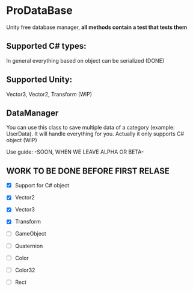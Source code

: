 # ProDataBase
Unity free database manager, **all methods contain a test that tests them**

## Supported C# types:
In general everything based on object can be serialized (DONE)

## Supported Unity:
Vector3, Vector2, Transform (WIP)

## DataManager
You can use this class to save multiple data of a category (example: UserData). It will handle everything for you. Actually it only supports C# object (WIP)

Use guide:
-SOON, WHEN WE LEAVE ALPHA OR BETA-


## WORK TO BE DONE BEFORE FIRST RELASE

- [x] Support for C# object
- [x] Vector2
- [x] Vector3
- [x] Transform
- [ ] GameObject
- [ ] Quaternion
- [ ] Color
- [ ] Color32
- [ ] Rect


